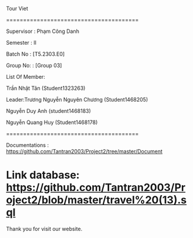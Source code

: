 Tour Viet

=======================================

Supervisor : Phạm Công Danh

Semester : II

Batch No : [T5.2303.E0]

Group No: : [Group 03]

List Of Member:

Trần Nhật Tân  (Student1323263)

Leader:Trương Nguyễn Nguyên Chương (Student1468205)

Nguyễn Duy Anh (student1468183)

Nguyễn Quang Huy (Student1468178)

=======================================

Documentations : https://github.com/Tantran2003/Project2/tree/master/Document



Link database: https://github.com/Tantran2003/Project2/blob/master/travel%20(13).sql
=======================================

Thank you for visit our website.